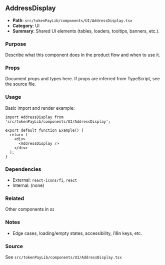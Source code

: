 ## AddressDisplay

- **Path**: `src/tokenPayLib/components/UI/AddressDisplay.tsx`
- **Category**: UI
- **Summary**: Shared UI elements (tables, loaders, tooltips, banners, etc.).

### Purpose
Describe what this component does in the product flow and when to use it.

### Props
Document props and types here. If props are inferred from TypeScript, see the source file.

### Usage
Basic import and render example:


```tsx
import AddressDisplay from 'src/tokenPayLib/components/UI/AddressDisplay';

export default function Example() {
  return (
    <div>
      <AddressDisplay />
    </div>
  );
}

```

### Dependencies
- External: `react-icons/fi`, `react`
- Internal: (none)

### Related
Other components in `UI`

### Notes
- Edge cases, loading/empty states, accessibility, i18n keys, etc.

### Source
See `src/tokenPayLib/components/UI/AddressDisplay.tsx`
